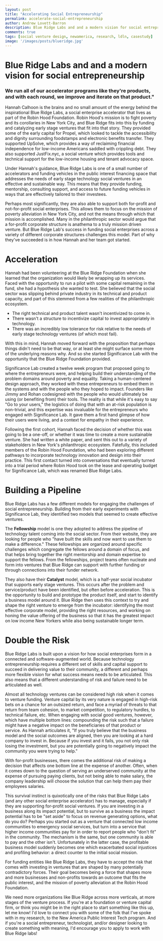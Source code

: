 ```yaml
---
layout: post
title: "Accelerating Social Entrepreneurship"
permalink: accelerate-social-entrepreneurship
author: Andrew Lovett-Barron
description: Blue Ridge Labs and and a modern vision for social entrepreneurship
comments: true
tags: [social venture design, newamerica, research, ldln, casestudy]
image: '/images/posts/blueridge.jpg'
---
```


# Blue Ridge Labs and and a modern vision for social entrepreneurship

### We run all of our accelerator programs like they're products, and with each round, we improve and iterate on that product."

Hannah Calhoon is the brains and no small amount of the energy behind the inspirational Blue Ridge Labs, a social enterprise accelerator that lives as part of the Robin Hood Foundation. Robin Hood's mission is to fight poverty and its corollaries in New York City, and Blue Ridge fits into this by funding and catalyzing early stage ventures that fit into that story. They provided some of the early capital for Propel, which looked to tackle the accessibility and dignity surrounding foodstamps and electronic benefits transfer. They supported UpSolve, which provides a way of reclaiming financial independence for low-income Americans saddled with crippling debt. They also supported JustFix.nyc, a social venture which provides tools and technical support for the low-income housing and tenant advocacy space.

Under Hannah's guidance, Blue Ridge Labs is one of a small number of accelerators and funding vehicles in the public interest financing space that addresses the needs of early stage technology social ventures in an effective and sustainable way. This means that they provide funding, mentorship, consulting support, and access to future funding vehicles in ways that are effectively tailored to their investees.

Perhaps most significantly, they are also able to support both for-profit and not-for-profit social enterprises. This allows them to focus on the mission of poverty alleviation in New York City, and not the means through which that mission is accomplished. Many in the philanthropic sector would argue that a for-profit corporate structure is anathema to a truly mission driven venture. But Blue Ridge Lab's success in funding social enterprises across a variety of different corporate structures challenges this model. Part of why they've succeeded is in how Hannah and her team got started.


# Acceleration

Hannah had been volunteering at the Blue Ridge Foundation when she learned that the organization would likely be wrapping up its services. Faced with the opportunity to run a pilot with some capital remaining in the fund, she had a hypothesis she wanted to test. She believed that the social sector was slipping behind private industry in its technical and product capacity, and part of this stemmed from a few realities of the philanthropic ecosystem. 



*   The right technical and product talent wasn't incentivized to come in.
*   There wasn't a structure to incentivize capital to invest appropriately in technology.
*   There was an incredibly low tolerance for risk relative to the needs of early stage technology ventures (of which most fail).

With this in mind, Hannah moved forward with the proposition that perhaps things didn't need to be that way, or at least she might surface some more of the underlying reasons why. And so she started Significance Lab with the opportunity that the Blue Ridge Foundation provided.

Significance Lab created a twelve week program that proposed going to where the entrepreneurs were, and helping build their understanding of the problem domains around poverty and equality. Taking a human-centered design approach, they worked with these entrepreneurs to embed them in the systems and with the people who they hoped to impact. Founders like Jimmy and Rohan codesigned with the people who would ultimately be using (or benefiting from) their tools. The reality is that while it's easy to say "Go to your users," the logistics of doing that with an at-risk population is non-trivial, and this expertise was invaluable for the entrepreneurs who engaged with Significance Lab. It gave them a first hand glimpse of how their users were living, and a context for empathy in their experience.

Following the first cohort, Hannah faced the decision of whether this was going to be a one-off, or whether it was time to create a more sustainable venture. She had written a white paper, and sent this out to a variety of stakeholders in New York's philanthropic ecosystem. Fatefully, this included members of the Robin Hood Foundation, who had been exploring different pathways to incorporate technology innovation and design into their practice. This first contact turned into conversations that eventually turned into a trial period where Robin Hood took on the lease and operating budget for Significance Lab, which was renamed Blue Ridge Labs.


# Building a Pipeline

Blue Ridge Labs has a few different models for engaging the challenges of social entrepreneurship. Building from their early experiments with Significance Lab, they identified two models that seemed to create effective ventures.

The **Fellowship** model is one they adopted to address the pipeline of technology talent coming into the social sector. From their website, they are looking for people who "have built the skills and now want to use them to make a difference." These fellowships are organized around specific challenges which congregate the fellows around a domain of focus, and that helps bring together the right mentorship and domain expertise to support the fellows. From the fellowships, project teams often nucleate and form into ventures that Blue Ridge can support with further funding or through connections into their funder network.

They also have their **Catalyst** model, which is a half-year social incubator that supports early stage ventures. This occurs after the problem and service/product have been identified, but often before acceleration. This is the opportunity to build and prototype the product itself, and start to identify a business model around it. Blue Ridge then uses this context to try and shape the right venture to emerge from the incubator: identifying the most effective corporate model, providing the right resources, and working on honing the value offering of the business so that it has the greatest impact on low income New Yorkers while also being sustainable longer term.


# Double the Risk

Blue Ridge Labs is built upon a vision for how social enterprises form in a connected and software-augmented world. Because technology entrepreneurship requires a different set of skills and capital support to succeed in delivering value to their community, a different and perhaps more flexible vision for what success means needs to be articulated.  This also means that a different understanding of risk and failure need to be articulated as well.

Almost all technology ventures can be considered high risk when it comes to venture funding. Venture capital by its very nature is engaged in high-risk bets on a chance for an outsized return, and face a myriad of threats to that return from team cohesion, to market competition, to regulatory hurdles, to technical failure, etc. When engaging with social good ventures, however, which have multiple bottom lines: compounding the risk such that a failure might have a negative impact on the beneficiaries of that product or service. As Hannah articulates it, "If you truly believe that the business model and the social outcomes are aligned, then you are looking at a hard company to invest in. Because if you invest and it fails, you not only risk losing the investment, but you are potentially going to negatively impact the community you were trying to help."

With for-profit businesses, there comes the additional risk of making a decision that affects one bottom line at the expense of another. Often, when it comes down to the question of serving an underserved community at the expense of pursuing paying clients, but not being able to make salary, the company leadership will choose the solution that can help them pay their employees salaries. 

This survival instinct is quixotically one of the risks that Blue Ridge Labs (and any other social enterprise accelerator) has to manage, especially if they are supporting for-profit social ventures. If you are investing in a business along its impact potential, but to survive as a business the impact potential has to be "set aside" to focus on revenue generating options, what do you do? Perhaps you started out as a venture that connected low income communities to emergency social services, but turn into a service that higher income communities pay for in order to report people who "don't fit" in the community. The mechanism is the same, but one community is able to pay and the other isn't. Unfortunately in the latter case, the profitable business model suddenly becomes one which exacerbated social injustices and profiling behavior: a direct counter to the initial social mission.

For funding entities like Blue Ridge Labs, they have to accept the risk that comes with investing in ventures that are shaped by many potentially contradictory forces. Their goal becomes being a force that shapes more and more businesses and non-profits towards an outcome that fits the public interest, and the mission of poverty alleviation at the Robin Hood Foundation. 

We need more organizations like Blue Ridge across more verticals, at more stages of the venture process. If you're at a foundation or venture capital firm, or think you might be in the right place to start something like this up, let me know! I'd love to connect you with some of the folk that I've spoke with in my research, to the New America Public Interest Tech program. And if you're a social entrepreneur, technologist, and/or designer looking to create something with meaning, I'd encourage you to apply to work with Blue Ridge labs!